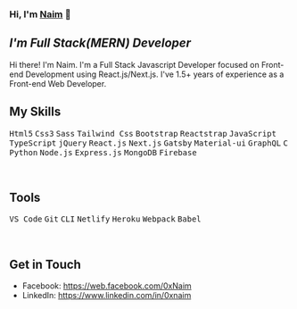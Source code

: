 ### **Hi, I'm [Naim][facebook]** :wave:
## ***I'm Full Stack(MERN) Developer***

<p>
Hi there! I'm Naim. I'm a Full Stack Javascript Developer focused on Front-end Development using React.js/Next.js. I've 1.5+ years of experience as a Front-end Web Developer.
</p>

## **My Skills**
<kbd>Html5</kbd> <kbd>Css3</kbd> <kbd>Sass</kbd> <kbd>Tailwind Css</kbd> <kbd>Bootstrap</kbd> <kbd>Reactstrap</kbd> <kbd>JavaScript</kbd> <kbd>TypeScript</kbd> <kbd>jQuery</kbd> <kbd>React.js</kbd> <kbd>Next.js</kbd> <kbd>Gatsby</kbd> <kbd>Material-ui</kbd> <kbd>GraphQL</kbd> <kbd>C</kbd> <kbd>Python</kbd> <kbd>Node.js</kbd> <kbd>Express.js</kbd> <kbd>MongoDB</kbd> <kbd>Firebase</kbd>

<br/>

## **Tools**
<kbd>VS Code</kbd> <kbd>Git</kbd> <kbd>CLI</kbd> <kbd>Netlify</kbd>  <kbd>Heroku</kbd> <kbd>Webpack</kbd> <kbd>Babel</kbd>

<br/>

## **Get in Touch**
- Facebook: https://web.facebook.com/0xNaim
- LinkedIn: https://www.linkedin.com/in/0xnaim

[facebook]: https://web.facebook.com/0xNaim 'Facebook'
[github]: https://github.com/0xNaim 'Github'
[linkedin]: https://www.linkedin.com/in/0xnaim 'LinkedIn'
